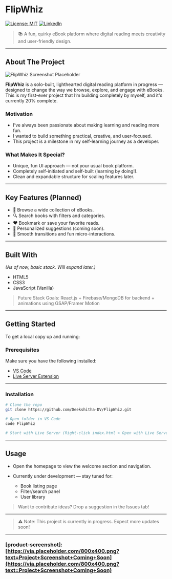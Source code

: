 # FlipWhiz

[![License: MIT](https://img.shields.io/badge/License-MIT-yellow.svg)](https://opensource.org/licenses/MIT)
[![LinkedIn](https://img.shields.io/badge/LinkedIn-Deekshitha--DV-blue)](https://www.linkedin.com/in/deekshitha-dv)

> 📚 A fun, quirky eBook platform where digital reading meets creativity and user-friendly design.

---

## About The Project

![FlipWhiz Screenshot Placeholder](https://via.placeholder.com/800x400.png?text=Project+Screenshot+Coming+Soon)

**FlipWhiz** is a solo-built, lighthearted digital reading platform in progress — designed to change the way we browse, explore, and engage with eBooks. This is my first-ever project that I’m building completely by myself, and it's currently 20% complete.

### Motivation

* I’ve always been passionate about making learning and reading more fun.
* I wanted to build something practical, creative, and user-focused.
* This project is a milestone in my self-learning journey as a developer.

### What Makes It Special?

* Unique, fun UI approach — not your usual book platform.
* Completely self-initiated and self-built (learning by doing!).
* Clean and expandable structure for scaling features later.

---

## Key Features (Planned)

* 📖 Browse a wide collection of eBooks.
* 🔍 Search books with filters and categories.
* ❤️ Bookmark or save your favorite reads.
* 🧠 Personalized suggestions (coming soon).
* 🎨 Smooth transitions and fun micro-interactions.

---

## Built With

*(As of now, basic stack. Will expand later.)*

* HTML5
* CSS3
* JavaScript (Vanilla)

> Future Stack Goals: React.js + Firebase/MongoDB for backend + animations using GSAP/Framer Motion

---

## Getting Started

To get a local copy up and running:

### Prerequisites

Make sure you have the following installed:

* [VS Code](https://code.visualstudio.com/)
* [Live Server Extension](https://marketplace.visualstudio.com/items?itemName=ritwickdey.LiveServer)

---

### Installation

```bash
# Clone the repo
git clone https://github.com/Deekshitha-DV/FlipWhiz.git

# Open folder in VS Code
code FlipWhiz

# Start with Live Server (Right-click index.html > Open with Live Server)
```

---

## Usage

* Open the homepage to view the welcome section and navigation.
* Currently under development — stay tuned for:

  * Book listing page
  * Filter/search panel
  * User library

> Want to contribute ideas? Drop a suggestion in the Issues tab!

---

> ⚠️ Note: This project is currently in progress. Expect more updates soon!

---

### \[product-screenshot]: [https://via.placeholder.com/800x400.png?text=Project+Screenshot+Coming+Soon](https://via.placeholder.com/800x400.png?text=Project+Screenshot+Coming+Soon)

[React.js]: https://img.shields.io/badge/React-20232A?style=for-the-badge&logo=react&logoColor=61DAFB
[React-url]: https://reactjs.org/
[Node.js]: https://img.shields.io/badge/Node.js-339933?style=for-the-badge&logo=nodedotjs&logoColor=white
[Node-url]: https://nodejs.org/
[MongoDB.com]: https://img.shields.io/badge/MongoDB-4EA94B?style=for-the-badge&logo=mongodb&logoColor=white
[MongoDB-url]: https://www.mongodb.com/
